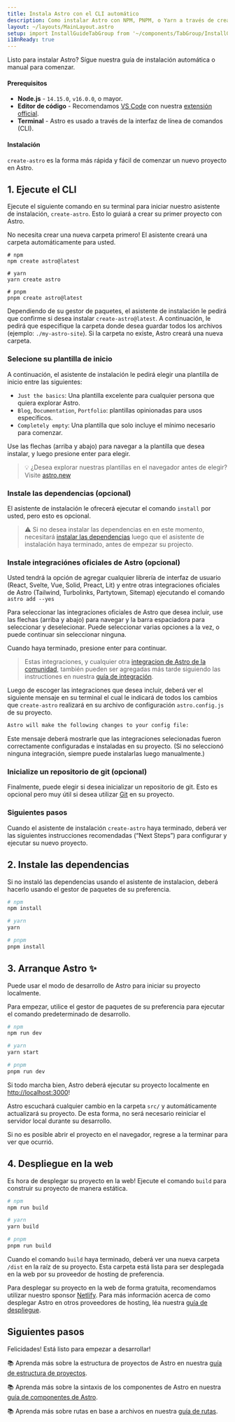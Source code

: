 ```yaml
---
title: Instala Astro con el CLI automático
description: Como instalar Astro con NPM, PNPM, o Yarn a través de create-astro con el CLI de Astro.
layout: ~/layouts/MainLayout.astro
setup: import InstallGuideTabGroup from '~/components/TabGroup/InstallGuideTabGroup.astro';
i18nReady: true
---
```


Listo para instalar Astro? Sígue nuestra guía de instalación automática o manual
para comenzar.

#### Prerequisitos

- **Node.js** - `14.15.0`, `v16.0.0`, o mayor.
- **Editor de código** - Recomendamos [VS Code](https://code.visualstudio.com/)
  con nuestra
  [extensión official](https://marketplace.visualstudio.com/items?itemName=astro-build.astro-vscode).
- **Terminal** - Astro es usado a través de la interfaz de línea de comandos
  (CLI).

<InstallGuideTabGroup />

#### Instalación

`create-astro` es la forma más rápida y fácil de comenzar un nuevo proyecto en
Astro.

## 1. Ejecute el CLI

Ejecute el siguiente comando en su terminal para iniciar nuestro asistente de
instalación, `create-astro`. Esto lo guiará a crear su primer proyecto con
Astro.

No necesita crear una nueva carpeta primero! El asistente creará una carpeta
automáticamente para usted.

```shell
# npm
npm create astro@latest

# yarn
yarn create astro

# pnpm
pnpm create astro@latest
```

Dependiendo de su gestor de paquetes, el asistente de instalación le pedirá que
confirme si desea instalar `create-astro@latest`. A continuación, le pedirá que
especifique la carpeta donde desea guardar todos los archivos (ejemplo:
`./my-astro-site`). Si la carpeta no existe, Astro creará una nueva carpeta.

### Selecione su plantilla de inicio

A continuación, el asistente de instalación le pedirá elegir una plantilla de
inicio entre las siguientes:

- `Just the basics`: Una plantilla excelente para cualquier persona que quiera
  explorar Astro.
- `Blog`, `Documentation`, `Portfolio`: plantillas opinionadas para usos
  específicos.
- `Completely empty`: Una plantilla que solo incluye el mínimo necesario para
  comenzar.

Use las flechas (arriba y abajo) para navegar a la plantilla que desea instalar,
y luego presione enter para elegir.

> 💡 ¿Desea explorar nuestras plantillas en el navegador antes de elegir? Visite
> [astro.new](https://astro.new/)

### Instale las dependencias (opcional)

El asistente de instalación le ofrecerá ejecutar el comando `install` por usted,
pero esto es opcional.

> ⚠️ Si no desea instalar las dependencias en en este momento, necesitará
> [instalar las dependencias](/es/install/auto#2-install-dependencies) luego que
> el asistente de instalación haya terminado, antes de empezar su projecto.

### Instale integraciónes oficiales de Astro (opcional)

Usted tendrá la opción de agregar cualquier librería de interfaz de usuario
(React, Svelte, Vue, Solid, Preact, Lit) y entre otras integraciones oficiales
de Astro (Tailwind, Turbolinks, Partytown, Sitemap) ejecutando el comando
`astro add --yes`

Para seleccionar las integraciones oficiales de Astro que desea incluir, use las
flechas (arriba y abajo) para navegar y la barra espaciadora para seleccionar y
deselecionar. Puede seleccionar varias opciones a la vez, o puede continuar sin
seleccionar ninguna.

Cuando haya terminado, presione enter para continuar.

> Estas integraciones, y cualquier otra
> [integracion de Astro de la comunidad](https://astro.build/integrations),
> también pueden ser agregadas más tarde siguiendo las instructiones en nuestra
> [guía de integración](/es/guides/integrations-guide).

Luego de escoger las integraciones que desea incluir, deberá ver el siguiente
mensaje en su terminal el cual le indicará de todos los cambios que
`create-astro` realizará en su archivo de configuración `astro.config.js` de su
proyecto.

```bash
Astro will make the following changes to your config file:
```

Este mensaje deberá mostrarle que las integraciones selecionadas fueron
correctamente configuradas e instaladas en su proyecto. (Si no seleccionó
ninguna integración, siempre puede instalarlas luego manualmente.)

### Inicialize un repositorio de git (opcional)

Finalmente, puede elegir si desea inicializar un repositorio de git. Esto es
opcional pero muy útil si desea utilizar [Git](https://git-scm.com/) en su
proyecto.

### Siguientes pasos

Cuando el asistente de instalación `create-astro` haya terminado, deberá ver las
siguientes instrucciones recomendadas (“Next Steps”) para configurar y ejecutar
su nuevo proyecto.

## 2. Instale las dependencias

Si no instaló las dependencias usando el asistente de instalacion, deberá
hacerlo usando el gestor de paquetes de su preferencia.

```bash
# npm
npm install

# yarn
yarn

# pnpm
pnpm install
```

## 3. Arranque Astro ✨

Puede usar el modo de desarrollo de Astro para iniciar su proyecto localmente.

Para empezar, utilice el gestor de paquetes de su preferencia para ejecutar el
comando predeterminado de desarrollo.

```bash
# npm
npm run dev

# yarn
yarn start

# pnpm
pnpm run dev
```

Si todo marcha bien, Astro deberá ejecutar su proyecto localmente en
[http://localhost:3000](http://localhost:3000)!

Astro escuchará cualquier cambio en la carpeta `src/` y automáticamente
actualizará su proyecto. De esta forma, no será necesario reiniciar el servidor
local durante su desarrollo.

Si no es posible abrir el proyecto en el navegador, regrese a la terminar para
ver que ocurrió.

## 4. Despliegue en la web

Es hora de desplegar su proyecto en la web! Ejecute el comando `build` para
construir su proyecto de manera estática.

```bash
# npm
npm run build

# yarn
yarn build

# pnpm
pnpm run build
```

Cuando el comando `build` haya terminado, deberá ver una nueva carpeta `/dist`
en la raíz de su proyecto. Esta carpeta está lista para ser desplegada en la web
por su proveedor de hosting de preferencia.

Para desplegar su proyecto en la web de forma gratuita, recomendamos utilizar
nuestro sponsor [Netlify](https://www.netlify.com/). Para más información acerca
de como desplegar Astro en otros proveedores de hosting, léa nuestra
[guía de despliegue](/es/guides/deploy).

## Siguientes pasos

Felicidades! Está listo para empezar a desarrollar!

📚 Aprenda más sobre la estructura de proyectos de Astro en nuestra
[guía de estructura de proyectos](/es/core-concepts/project-structure).

📚 Aprenda más sobre la sintaxis de los componentes de Astro en nuestra
[guía de componentes de Astro](/es/core-concepts/astro-components).

📚 Aprenda más sobre rutas en base a archivos en nuestra
[guía de rutas](/es/core-concepts/astro-pages).
